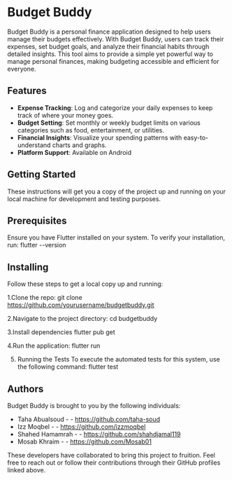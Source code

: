 # Budget Buddy

Budget Buddy is a personal finance application designed to help users manage their budgets effectively. With Budget Buddy, users can track their expenses, set budget goals, and analyze their financial habits through detailed insights. This tool aims to provide a simple yet powerful way to manage personal finances, making budgeting accessible and efficient for everyone.

## Features

- **Expense Tracking**: Log and categorize your daily expenses to keep track of where your money goes.
- **Budget Setting**: Set monthly or weekly budget limits on various categories such as food, entertainment, or utilities.
- **Financial Insights**: Visualize your spending patterns with easy-to-understand charts and graphs.
- **Platform Support**: Available on Android

## Getting Started

These instructions will get you a copy of the project up and running on your local machine for development and testing purposes.

## Prerequisites

Ensure you have Flutter installed on your system. To verify your installation, run: 
flutter --version

## Installing
Follow these steps to get a local copy up and running:

1.Clone the repo:
git clone https://github.com/yourusername/budgetbuddy.git

2.Navigate to the project directory:
cd budgetbuddy


3.Install dependencies
flutter pub get

4.Run the application:
flutter run

5. Running the Tests
To execute the automated tests for this system, use the following command:
flutter test

## Authors

Budget Buddy is brought to you by the following individuals:

- Taha Abualsoud -  - https://github.com/taha-soud
- Izz Moqbel -  - https://github.com/izzmoqbel
- Shahed Hamamrah -  - https://github.com/shahdjamal119
- Mosab Khraim - - https://github.com/Mosab01

These developers have collaborated to bring this project to fruition. Feel free to reach out or follow their contributions through their GitHub profiles linked above.


